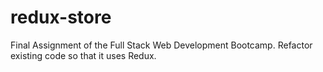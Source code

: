 # redux-store
Final Assignment of the Full Stack Web Development Bootcamp. Refactor existing code so that it uses Redux.
